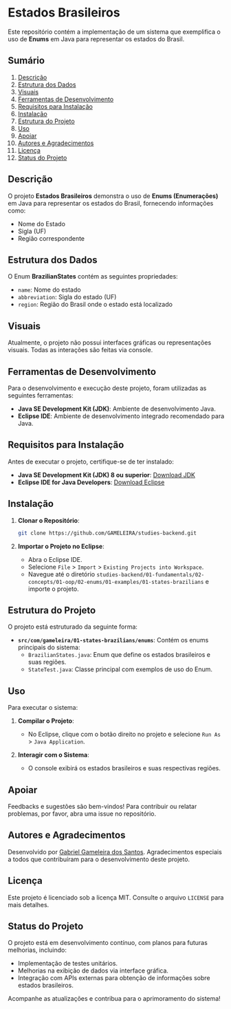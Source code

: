 # Estados Brasileiros

Este repositório contém a implementação de um sistema que exemplifica o uso de **Enums** em Java para representar os estados do Brasil.

## Sumário

1. [Descrição](#descrição)
2. [Estrutura dos Dados](#estrutura-dos-dados)
3. [Visuais](#visuais)
4. [Ferramentas de Desenvolvimento](#ferramentas-de-desenvolvimento)
5. [Requisitos para Instalação](#requisitos-para-instalação)
6. [Instalação](#instalação)
7. [Estrutura do Projeto](#estrutura-do-projeto)
8. [Uso](#uso)
9. [Apoiar](#apoiar)
10. [Autores e Agradecimentos](#autores-e-agradecimentos)
11. [Licença](#licença)
12. [Status do Projeto](#status-do-projeto)

## Descrição

O projeto **Estados Brasileiros** demonstra o uso de **Enums (Enumerações)** em Java para representar os estados do Brasil, fornecendo informações como:

- Nome do Estado
- Sigla (UF)
- Região correspondente

## Estrutura dos Dados

O Enum **BrazilianStates** contém as seguintes propriedades:

- `name`: Nome do estado
- `abbreviation`: Sigla do estado (UF)
- `region`: Região do Brasil onde o estado está localizado

## Visuais

Atualmente, o projeto não possui interfaces gráficas ou representações visuais. Todas as interações são feitas via console.

## Ferramentas de Desenvolvimento

Para o desenvolvimento e execução deste projeto, foram utilizadas as seguintes ferramentas:

- **Java SE Development Kit (JDK)**: Ambiente de desenvolvimento Java.
- **Eclipse IDE**: Ambiente de desenvolvimento integrado recomendado para Java.

## Requisitos para Instalação

Antes de executar o projeto, certifique-se de ter instalado:

- **Java SE Development Kit (JDK) 8 ou superior**: [Download JDK](https://www.oracle.com/java/technologies/javase-jdk8-downloads.html)
- **Eclipse IDE for Java Developers**: [Download Eclipse](https://www.eclipse.org/downloads/packages/release/2025-03/r/eclipse-ide-java-developers)

## Instalação

1. **Clonar o Repositório**:
   ```bash
   git clone https://github.com/GAMELEIRA/studies-backend.git
   ```

2. **Importar o Projeto no Eclipse**:
   - Abra o Eclipse IDE.
   - Selecione `File` > `Import` > `Existing Projects into Workspace`.
   - Navegue até o diretório `studies-backend/01-fundamentals/02-concepts/01-oop/02-enums/01-examples/01-states-brazilians` e importe o projeto.

## Estrutura do Projeto

O projeto está estruturado da seguinte forma:

- **`src/com/gameleira/01-states-brazilians/enums`**: Contém os enums principais do sistema:
  - `BrazilianStates.java`: Enum que define os estados brasileiros e suas regiões.
  - `StateTest.java`: Classe principal com exemplos de uso do Enum.

## Uso

Para executar o sistema:

1. **Compilar o Projeto**:
   - No Eclipse, clique com o botão direito no projeto e selecione `Run As` > `Java Application`.

2. **Interagir com o Sistema**:
   - O console exibirá os estados brasileiros e suas respectivas regiões.

## Apoiar

Feedbacks e sugestões são bem-vindos! Para contribuir ou relatar problemas, por favor, abra uma issue no repositório.

## Autores e Agradecimentos

Desenvolvido por [Gabriel Gameleira dos Santos](https://www.linkedin.com/in/gabriel-gameleira-dos-santos-634b23161/). Agradecimentos especiais a todos que contribuíram para o desenvolvimento deste projeto.

## Licença

Este projeto é licenciado sob a licença MIT. Consulte o arquivo `LICENSE` para mais detalhes.

## Status do Projeto

O projeto está em desenvolvimento contínuo, com planos para futuras melhorias, incluindo:

- Implementação de testes unitários.
- Melhorias na exibição de dados via interface gráfica.
- Integração com APIs externas para obtenção de informações sobre estados brasileiros.

Acompanhe as atualizações e contribua para o aprimoramento do sistema!
